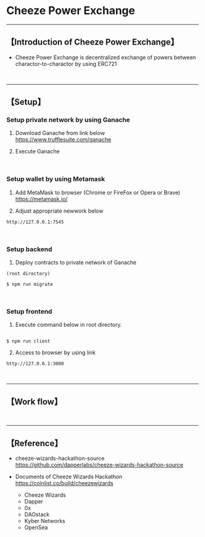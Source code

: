 # Cheeze Power Exchange

***

## 【Introduction of Cheeze Power Exchange】
- Cheeze Power Exchange is decentralized exchange of powers between charactor-to-charactor by using ERC721


&nbsp;


***

## 【Setup】

### Setup private network by using Ganache
1. Download Ganache from link below
https://www.trufflesuite.com/ganache  


2. Execute Ganache   

&nbsp;



### Setup wallet by using Metamask
1. Add MetaMask to browser (Chrome or FireFox or Opera or Brave)    
https://metamask.io/  


2. Adjust appropriate newwork below 
```
http://127.0.0.1:7545

```

&nbsp;


### Setup backend
1. Deploy contracts to private network of Ganache
```
(root directory)

$ npm run migrate
```

&nbsp;


### Setup frontend
1. Execute command below in root directory.
```

$ npm run client
```

2. Access to browser by using link 
```
http://127.0.0.1:3000
```

&nbsp;

***


## 【Work flow】

&nbsp;

***

## 【Reference】
- cheeze-wizards-hackathon-source
https://github.com/dapperlabs/cheeze-wizards-hackathon-source


- Documents of Cheeze Wizards Hackathon  
https://coinlist.co/build/cheezewizards
  - Cheeze Wizards
  - Dapper
  - 0x
  - DAOstack
  - Kyber Networks
  - OpenSea

